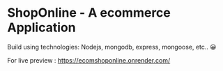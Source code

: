 # ShopOnline - A ecommerce Application

Build using technologies: Nodejs, mongodb, express, mongoose, etc.. 😀

For live preview : https://ecomshoponline.onrender.com/

